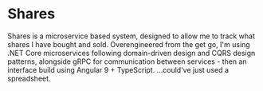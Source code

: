 # Shares

Shares is a microservice based system, designed to allow me to track what shares I have bought and sold. Overengineered from the get go, I'm using .NET Core microservices following domain-driven design and CQRS design patterns, alongside gRPC for communication between services - then an interface build using Angular 9 + TypeScript. ...could've just used a spreadsheet.
